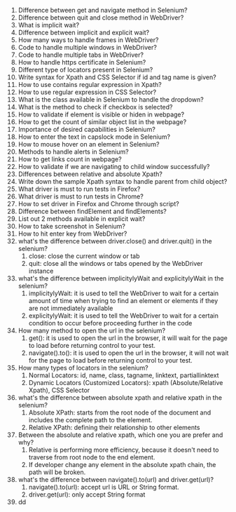 1. Difference between get and navigate method in Selenium?
2. Difference between quit and close method in WebDriver?
3. What is implicit wait?
4. Difference between implicit and explicit wait?
5. How many ways to handle frames in WebDriver?
6. Code to handle multiple windows in WebDriver?
7. Code to handle multiple tabs in WebDriver?
8. How to handle https certificate in Selenium?
9. Different type of locators present in Selenium?
10. Write syntax for Xpath and CSS Selector if id and tag name is given?
11. How to use contains regular expression in Xpath?
12. How to use regular expression in CSS Selector?
13. What is the class available in Selenium to handle the dropdown?
14. What is the method to check if checkbox is selected?
15. How to validate if element is visible or hiden in webpage?
16. How to get the count of similar object list in the webpage?
17. Importance of desired capabilities in Selenium?
18. How to enter the text in capslock mode in Selenium?
19. How to mouse hover on an element in Selenium?
20. Methods to handle alerts in Selenium?
21. How to get links count in webpage?
22. How to validate if we are navigating to child window successfully?
23. Differences between relative and absolute Xpath?
24. Write down the sample Xpath syntax to handle parent from child object?
25. What driver is must to run tests in Firefox?
26. What driver is must to run tests in Chrome?
27. How to set driver in Firefox and Chrome through script?
28. Difference between findElement and findElements?
29. List out 2 methods available in explicit wait?
30. How to take screenshot in Selenium?
31. How to hit enter key from WebDriver?
32. what's the difference between driver.close() and driver.quit() in the selenium?
    1.  close: close the current window or tab
    2.  quit: close all the windows or tabs opened by the WebDriver instance
33. what's the difference between implicitylyWait and explicitylyWait in the selenium?
    1.  implicitylyWait: it is used to tell the WebDriver to wait for a certain amount of time when trying to find an element or elements if they are not immediately available
    2.  explicitylyWait: it is used to tell the WebDriver to wait for a certain condition to occur before proceeding further in the code
34. How many method to open the url in the selenium?
    1.  get():  it is used to open the url in the browser, it will wait for the page to load before returning control to your test.
    2.  navigate().to(): it is used to open the url in the browser, it will not wait for the page to load before returning control to your test.
35. How many types of locators in the selenium?
    1.  Normal Locators: id, name, class, tagname, linktext, partiallinktext
    2.  Dynamic Locators (Customized Locators): xpath (Absolute/Relative Xpath), CSS Selector
36. what's the difference between absolute xpath and relative xpath in the selenium?
    1.  Absolute XPath: starts from the root node of the document and includes the complete path to the element.
    2.  Relative XPath:  defining their relationship to other elements
37. Between the absolute and relative xpath, which one you are prefer and why?
    1. Relative is performing more efficiency, because it doesn't need to traverse from root node to the end element.
    2. If developer change any element in the absolute xpath chain, the path will be broken.
38. what's the difference between navigate().to(url) and driver.get(url)?
    1.  navigate().to(url): accept url is URL or String format.
    2.  driver.get(url): only accept String format
39. dd

